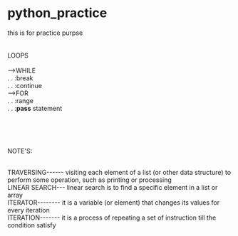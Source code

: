 # python_practice
this is for practice purpse
</br>
</br>
</br>
LOOPS</br></br>
-->WHILE</br>
. . :break</br>
. . :continue</br>
-->FOR</br>
. . :range </br>
. . :<b>pass</b> statement</br>

</br>
</br>
</br>

NOTE'S:</br></br>
 
TRAVERSING------ visiting each element of a list (or other data structure) to perform some operation, such as printing or processing</br>
LINEAR SEARCH--- linear search is to find a specific element in a list or array</br>
ITERATOR-------- it is a variable (or element) that changes its values for every iteration </br>
ITERATION------- it is a process of repeating a set of instruction till the condition satisfy</br>